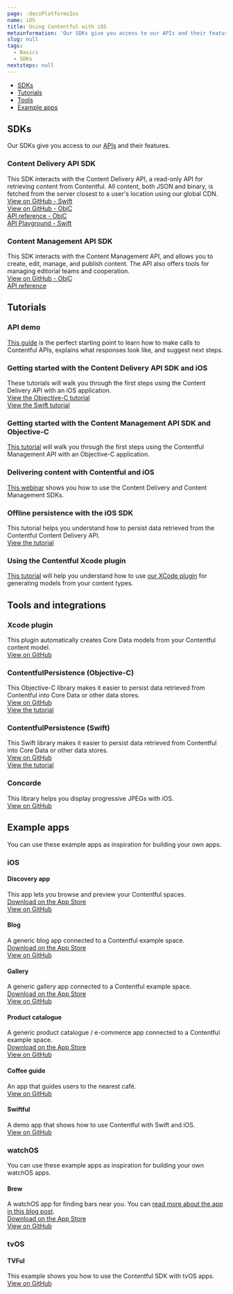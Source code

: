 ```yaml
---
page: :docsPlatformsIos
name: iOS
title: Using Contentful with iOS
metainformation: 'Our SDKs give you access to our APIs and their features.'
slug: null
tags:
  - Basics
  - SDKs
nextsteps: null
---
```


- [SDKs](#sdks)
- [Tutorials](#tutorials)
- [Tools](#tools-and-integrations)
- [Example apps](#example-apps)

## SDKs

Our SDKs give you access to our [APIs](/developers/docs/concepts/apis/) and their features.

### Content Delivery API SDK

This SDK interacts with the Content Delivery API, a read-only API for retrieving content from Contentful. All content, both JSON and binary, is fetched from the server closest to a user's location using our global CDN.<br>
[View on GitHub - Swift](https://github.com/contentful/contentful.swift)<br>
[View on GitHub - ObjC](https://github.com/contentful/contentful.objc)<br>
[API reference - ObjC](http://cocoadocs.org/docsets/ContentfulDeliveryAPI/)<br>
[API Playground - Swift](https://github.com/contentful/ContentfulPlayground)

### Content Management API SDK

This SDK interacts with the Content Management API, and allows you to create, edit, manage, and publish content. The API also offers tools for managing editorial teams and cooperation.<br>
[View on GitHub - ObjC](https://github.com/contentful/contentful-management.objc)<br>
[API reference](http://cocoadocs.org/docsets/ContentfulManagementAPI/)

## Tutorials

### API demo

[This guide](/developers/api-demo/swift/) is the perfect starting point to learn how to make calls to Contentful APIs, explains what responses look like, and suggest next steps.

### Getting started with the Content Delivery API SDK and iOS

These tutorials will walk you through the first steps using the Content Delivery API with an iOS application.<br>
[View the Objective-C tutorial](/developers/docs/ios/tutorials/using-delivery-api-on-ios/)<br>
[View the Swift tutorial](/developers/docs/ios/tutorials/using-delivery-api-with-swift/)

### Getting started with the Content Management API SDK and Objective-C

[This tutorial](/developers/docs/ios/tutorials/using-management-api-on-ios/) will walk you through the first steps using the Contentful Management API with an Objective-C application.

### Delivering content with Contentful and iOS

[This webinar](/blog/2014/09/18/webinar-delivering-content-to-from-ios-with-contentful/) shows you how to use the Content Delivery and Content Management SDKs.

### Offline persistence with the iOS SDK

This tutorial helps you understand how to persist data retrieved from the Contentful Content Delivery API.<br>
[View the tutorial](/developers/docs/ios/tutorials/offline-persistence-in-ios-sdk/)

### Using the Contentful Xcode plugin

[This tutorial](/developers/docs/ios/tutorials/using-contentful-xcode-plugin/) will help you understand how to use [our XCode plugin](https://github.com/contentful/ContentfulXcodePlugin) for generating models from your content types.

## Tools and integrations

### Xcode plugin

This plugin automatically creates Core Data models from your Contentful content model.<br>
[View on GitHub](https://github.com/contentful/ContentfulXcodePlugin)

### ContentfulPersistence (Objective-C)

This Objective-C library makes it easier to persist data retrieved from Contentful into Core Data or other data stores.<br>
[View on GitHub](https://github.com/contentful/contentful-persistence.objc)<br>
[View the tutorial](/developers/docs/ios/tutorials/offline-persistence-in-ios-sdk/)

### ContentfulPersistence (Swift)

This Swift library makes it easier to persist data retrieved from Contentful into Core Data or other data stores.<br>
[View on GitHub](https://github.com/contentful/contentful-persistence.swift)<br>
[View the tutorial](/developers/docs/ios/tutorials/using-delivery-api-with-swift/)

### Concorde

This library helps you display progressive JPEGs with iOS.<br>
[View on GitHub](https://github.com/contentful-labs/Concorde)

## Example apps

You can use these example apps as inspiration for building your own apps.

### iOS

#### Discovery app

This app lets you browse and preview your Contentful spaces.<br>
[Download on the App Store](https://itunes.apple.com/us/app/contentful-discovery-cms-for/id892840015)<br>
[View on GitHub](https://github.com/contentful/discovery-app)

#### Blog

A generic blog app connected to a Contentful example space.<br>
[Download on the App Store](https://itunes.apple.com/us/app/contentful-blog-showcase/id962456216)<br>
[View on GitHub](https://github.com/contentful/blog-app-ios)

#### Gallery

A generic gallery app connected to a Contentful example space.<br>
[Download on the App Store](https://itunes.apple.com/us/app/contentful-gallery-showcase/id975142754)<br>
[View on GitHub](https://github.com/contentful/gallery-app-ios)

#### Product catalogue

A generic product catalogue / e-commerce app connected to a Contentful example space.<br>
[Download on the App Store](https://itunes.apple.com/us/app/contentful-product-catalogue/id963680410)<br>
[View on GitHub](https://github.com/contentful/product-catalogue-ios)

#### Coffee guide

An app that guides users to the nearest café.<br>
[View on GitHub](https://github.com/contentful/guide-app-ios)

#### Swiftful

A demo app that shows how to use Contentful with Swift and iOS.<br>
[View on GitHub](https://github.com/contentful-labs/Swiftful)

### watchOS

You can use these example apps as inspiration for building your own watchOS apps.

#### Brew

A watchOS app for finding bars near you. You can [read more about the app in this blog post](/blog/2015/05/28/brew-app-for-apple-watch/).<br>
[Download on the App Store](https://itunes.apple.com/us/app/brew-discover-craft-beer-pubs/id986830433)<br>
[View on GitHub](https://github.com/contentful/ContentfulWatchKitExample)

### tvOS

#### TVFul

This example shows you how to use the Contentful SDK with tvOS apps.<br>
[View on GitHub](https://github.com/contentful/tvful)